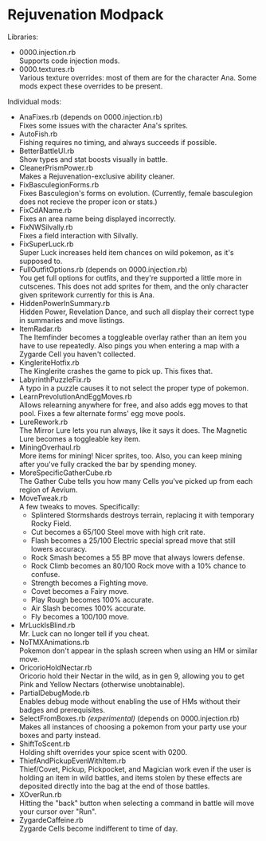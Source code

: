 Rejuvenation Modpack
====================

Libraries:
- 0000.injection.rb  
  Supports code injection mods.
- 0000.textures.rb  
  Various texture overrides: most of them are for the character Ana. Some mods expect these overrides to be present.

Individual mods:
- AnaFixes.rb (depends on 0000.injection.rb)  
  Fixes some issues with the character Ana's sprites.
- AutoFish.rb  
  Fishing requires no timing, and always succeeds if possible.
- BetterBattleUI.rb  
  Show types and stat boosts visually in battle.
- CleanerPrismPower.rb  
  Makes a Rejuvenation-exclusive ability cleaner.
- FixBasculegionForms.rb  
  Fixes Basculegion's forms on evolution. (Currently, female basculegion does not recieve the proper icon or stats.)
- FixCdAName.rb  
  Fixes an area name being displayed incorrectly.
- FixNWSilvally.rb  
  Fixes a field interaction with Silvally.
- FixSuperLuck.rb  
  Super Luck increases held item chances on wild pokemon, as it's supposed to.
- FullOutfitOptions.rb (depends on 0000.injection.rb)  
  You get full options for outfits, and they're supported a little more in cutscenes. This does not add sprites for them, and the only character given spritework currently for this is Ana.
- HiddenPowerInSummary.rb  
  Hidden Power, Revelation Dance, and such all display their correct type in summaries and move listings.
- ItemRadar.rb  
  The Itemfinder becomes a toggleable overlay rather than an item you have to use repeatedly. Also pings you when entering a map with a Zygarde Cell you haven't collected.
- KingleriteHotfix.rb  
  The Kinglerite crashes the game to pick up. This fixes that.
- LabyrinthPuzzleFix.rb  
  A typo in a puzzle causes it to not select the proper type of pokemon.
- LearnPrevolutionAndEggMoves.rb  
  Allows relearning anywhere for free, and also adds egg moves to that pool. Fixes a few alternate forms' egg move pools.
- LureRework.rb  
  The Mirror Lure lets you run always, like it says it does. The Magnetic Lure becomes a toggleable key item.
- MiningOverhaul.rb  
  More items for mining! Nicer sprites, too. Also, you can keep mining after you've fully cracked the bar by spending money.
- MoreSpecificGatherCube.rb  
  The Gather Cube tells you how many Cells you've picked up from each region of Aevium.
- MoveTweak.rb  
  A few tweaks to moves. Specifically:
  - Splintered Stormshards destroys terrain, replacing it with temporary Rocky Field.
  - Cut becomes a 65/100 Steel move with high crit rate.
  - Flash becomes a 25/100 Electric special spread move that still lowers accuracy.
  - Rock Smash becomes a 55 BP move that always lowers defense.
  - Rock Climb becomes an 80/100 Rock move with a 10% chance to confuse.
  - Strength becomes a Fighting move.
  - Covet becomes a Fairy move.
  - Play Rough becomes 100% accurate.
  - Air Slash becomes 100% accurate.
  - Fly becomes a 100/100 move.
- MrLuckIsBlind.rb  
  Mr. Luck can no longer tell if you cheat.
- NoTMXAnimations.rb  
  Pokemon don't appear in the splash screen when using an HM or similar move.
- OricorioHoldNectar.rb  
  Oricorio hold their Nectar in the wild, as in gen 9, allowing you to get Pink and Yellow Nectars (otherwise unobtainable).
- PartialDebugMode.rb  
  Enables debug mode without enabling the use of HMs without their badges and prerequisites.
- SelectFromBoxes.rb *(experimental)* (depends on 0000.injection.rb)  
  Makes all instances of choosing a pokemon from your party use your boxes and party instead.
- ShiftToScent.rb  
  Holding shift overrides your spice scent with 0200.
- ThiefAndPickupEvenWithItem.rb  
  Thief/Covet, Pickup, Pickpocket, and Magician work even if the user is holding an item in wild battles, and items stolen by these effects are deposited directly into the bag at the end of those battles.
- XOverRun.rb  
  Hitting the "back" button when selecting a command in battle will move your cursor over "Run".
- ZygardeCaffeine.rb  
  Zygarde Cells become indifferent to time of day.
